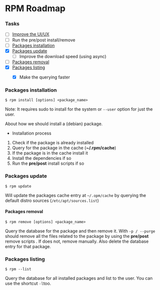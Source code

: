 # RPM Roadmap
   
### Tasks
- [ ] [Improve the UI/UX](#UI_UX)
- [ ] Run the pre/post install/remove
- [ ] [Packages installation](#packages-installation)
- [x] [Packages update](#packages-update)
   - [ ] Improve the download speed (using async)
- [ ] [Packages removal](#packages-removal)
- [x] [Packages listing](#packages-listing)
   - [x] Make the querying faster


### Packages installation
```
$ rpm install [options] <package_name>
```
Note: It requires sudo to install for the system or `--user` option for just the user.

About how we should install a (debian) package.

* Installation process

1.  Check if the package is already installed
2.  Query for the package in the cache (**~/.rpm/cache**)
3.  If the package is in the cache install it
4.  Install the dependencies if so
5.  Run the **pre/post** install scripts if so

### Packages update
```
$ rpm update
```
Will update the packages cache entry at `~/.opm/cache` by querying the default distro sources (`/etc/apt/sources.list`)

#### Packages removal
```
$ rpm remove [options] <package_name>
```

Query the database for the package and then remove it. With `-p / --purge` should remove all the files related to the package by using the **pre/post** remove scripts . If does not, remove manually. Also delete the database entry for that package.

### Packages listing
```
$ rpm --list
```

Query the database for all installed packages and list to the user. You can use the shortcut `-l`too.
